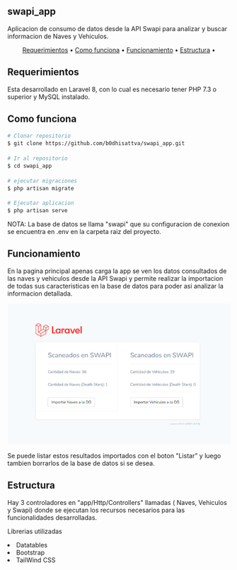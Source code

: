 ## swapi_app
Aplicacion de consumo de datos desde la API Swapi para analizar y buscar informacion de Naves y Vehiculos.

<p align="center">
  <a href="#Requerimientos">Requerimientos</a> •
  <a href="#como-funciona">Como funciona</a> •
  <a href="#funcionamiento">Funcionamiento</a> •
  <a href="#estructura">Estructura</a> •

</p>


## Requerimientos

Esta desarrollado en Laravel 8, con lo cual es necesario tener PHP 7.3 o superior y MySQL instalado.

## Como funciona

```bash
# Clonar repositorio
$ git clone https://github.com/b0dhisattva/swapi_app.git

# Ir al repositorio
$ cd swapi_app

# ejecutar migraciones
$ php artisan migrate

# Ejecutar aplicacion
$ php artisan serve
```

NOTA: La base de datos se llama "swapi" que su configuracion de conexion se encuentra en .env en la carpeta raiz del proyecto.

## Funcionamiento

En la pagina principal apenas carga la app se ven los datos consultados de las naves y vehiculos desde la API Swapi y permite realizar la importacion de todas sus caracteristicas en la base de datos para poder asi analizar la informacion detallada.

![Inicio](screenshots/inicio.jpg?raw=true)


Se puede listar estos resultados importados con el boton "Listar" y luego tambien borrarlos de la base de datos si se desea.

## Estructura

Hay 3 controladores en "app/Http/Controllers" llamadas ( Naves, Vehiculos y Swapi) donde se ejecutan los recursos necesarios para las funcionalidades desarrolladas.

Librerias utilizadas

<li>Datatables</li>
<li>Bootstrap</li>
<li>TailWind CSS</li>
